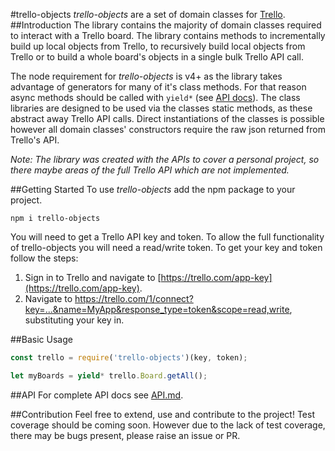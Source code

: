 #trello-objects
*trello-objects* are a set of domain classes for [Trello](https://trello.com/).
##Introduction
The library contains the majority of domain classes required to interact with a Trello board. 
The library contains methods to incrementally build up local objects from Trello, to recursively build local objects from Trello or to build a whole board's objects in a single bulk Trello API call.

The node requirement for *trello-objects* is v4+ as the library takes advantage of generators for many of it's class methods.
For that reason async methods should be called with `yield*` (see [API docs](https://github.com/symi/trello-objects/blob/master/API.md)). The class libraries are designed to be used via the classes static methods, as these abstract away Trello API calls. 
Direct instantiations of the classes is possible however all domain classes' constructors require the raw json returned from Trello's API. 

*Note: The library was created with the APIs to cover a personal project, so there maybe areas of the full Trello API which are not implemented.*

##Getting Started
To use *trello-objects* add the npm package to your project.
```
npm i trello-objects
```
You will need to get a Trello API key and token. To allow the full functionality of trello-objects you will need a read/write token. To get your key and token follow the steps: 
 1. Sign in to Trello and navigate to [https://trello.com/app-key](https://trello.com/app-key).
 2. Navigate to https://trello.com/1/connect?key=...&name=MyApp&response_type=token&scope=read,write, substituting your key in.

##Basic Usage
```javascript
const trello = require('trello-objects')(key, token);

let myBoards = yield* trello.Board.getAll();
```
##API
For complete API docs see [API.md](https://github.com/symi/trello-objects/blob/master/API.md).

##Contribution
Feel free to extend, use and contribute to the project! Test coverage should be coming soon. However due to the lack of test coverage, there may be bugs present, please raise an issue or PR.
